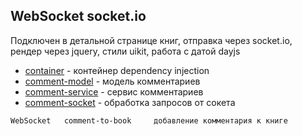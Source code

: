 ## WebSocket socket.io
Подключен в детальной странице книг, отправка через socket.io, рендер через jquery, стили uikit, работа с датой dayjs

- [container](comment.container.ts) - контейнер dependency injection
- [comment-model](./model/comment.model.ts) - модель комментариев
- [comment-service](./service/comment.service.ts) - сервис комментариев
- [comment-socket](./comment.socket.ts) - обработка запросов от сокета


```
WebSocket   comment-to-book     добавление комментария к книге
```
